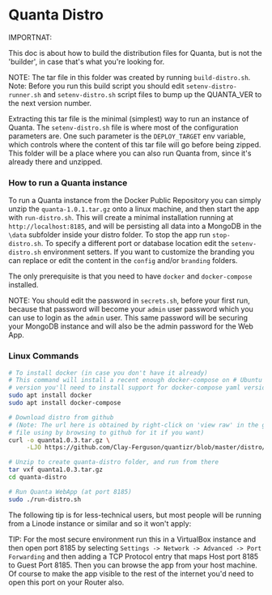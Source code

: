 # Quanta Distro

IMPORTNAT: 

This doc is about how to build the distribution files for Quanta, but is not the 'builder', in case that's what you're looking for.

NOTE: The tar file in this folder was created by running `build-distro.sh`. Note: Before you run this build script you should edit `setenv-distro-runner.sh` and `setenv-distro.sh` script files to bump up the QUANTA_VER to the next version number.

Extracting this tar file is the minimal (simplest) way to run an instance of Quanta. The `setenv-distro.sh` file is where most of the configuration parameters are. One such parameter is the `DEPLOY_TARGET` env variable, which controls where the content of this tar file will go before being zipped. This folder will be a place where you can also run Quanta from, since it's already there and unzipped.

### How to run a Quanta instance

To run a Quanta instance from the Docker Public Repository you can simply unzip the `quanta-1.0.1.tar.gz` onto a linux machine, and then start the app with `run-distro.sh`. This will create a minimal installation running at `http://localhost:8185`, and will be persisting all data into a MongoDB in the `\data` subfolder inside your distro folder. To stop the app run `stop-distro.sh`. To specify a different port or database location edit the `setenv-distro.sh` environment setters. If you want to customize the branding you can replace or edit the content in the `config` and/or `branding` folders.

The only prerequisite is that you need to have `docker` and `docker-compose` installed.

NOTE: You should edit the password in `secrets.sh`, before your first run, because that password will become your `admin` user password which you can use to login as the `admin` user. This same password will be securing your MongoDB instance and will also be the admin password for the Web App.

### Linux Commands

```sh
# To install docker (in case you don't have it already)
# This command will install a recent enough docker-compose on # Ubuntu 20.04, but if you're on some other Linux 
# version you'll need to install support for docker-compose yaml version 3.7 
sudo apt install docker
sudo apt install docker-compose

# Download distro from github
# (Note: The url here is obtained by right-click on 'view raw' in the github, and so you could also get this
# file using by browsing to github for it if you want)
curl -o quanta1.0.3.tar.gz \
     -LJO https://github.com/Clay-Ferguson/quantizr/blob/master/distro/quanta1.0.3.tar.gz?raw=true

# Unzip to create quanta-distro folder, and run from there
tar vxf quanta1.0.3.tar.gz
cd quanta-distro

# Run Quanta WebApp (at port 8185)
sudo ./run-distro.sh
```

The following tip is for less-technical users, but most people will be running from a Linode instance or similar and so it won't apply:

TIP: For the most secure environment run this in a VirtualBox instance and then open port 8185 by selecting `Settings -> Network -> Advanced -> Port Forwarding` and then adding a TCP Protocol entry that maps Host port 8185 to Guest Port 8185. Then you can browse the app from your host machine. Of course to make the app visible to the rest of the internet you'd need to open this port on your Router also.


